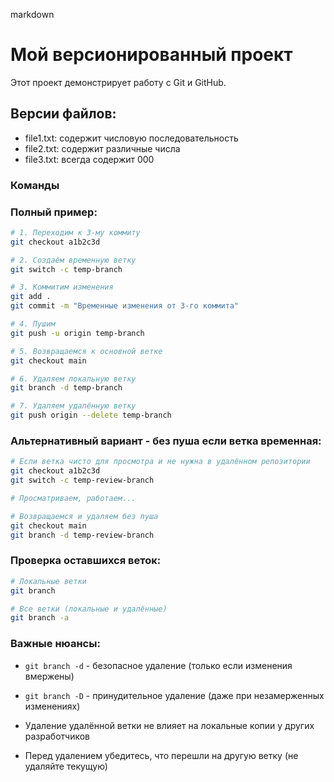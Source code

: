 markdown 
# Мой версионированный проект 
 
Этот проект демонстрирует работу с Git и GitHub. 
 
## Версии файлов: 
-	file1.txt: содержит числовую последовательность 
-	file2.txt: содержит различные числа 
-	file3.txt: всегда содержит 000 

### Команды
### Полный пример:
```bash
# 1. Переходим к 3-му коммиту
git checkout a1b2c3d

# 2. Создаём временную ветку
git switch -c temp-branch

# 3. Коммитим изменения
git add .
git commit -m "Временные изменения от 3-го коммита"

# 4. Пушим
git push -u origin temp-branch

# 5. Возвращаемся к основной ветке
git checkout main

# 6. Удаляем локальную ветку
git branch -d temp-branch

# 7. Удаляем удалённую ветку
git push origin --delete temp-branch
```

### Альтернативный вариант - без пуша если ветка временная:
```bash
# Если ветка чисто для просмотра и не нужна в удалённом репозитории
git checkout a1b2c3d
git switch -c temp-review-branch

# Просматриваем, работаем...

# Возвращаемся и удаляем без пуша
git checkout main
git branch -d temp-review-branch
```

### Проверка оставшихся веток:
```bash
# Локальные ветки
git branch

# Все ветки (локальные и удалённые)
git branch -a
```


### Важные нюансы:
- `git branch -d` - безопасное удаление (только если изменения вмержены)

- `git branch -D` - принудительное удаление (даже при незамерженных изменениях)

- Удаление удалённой ветки не влияет на локальные копии у других разработчиков

- Перед удалением убедитесь, что перешли на другую ветку (не удаляйте текущую)

